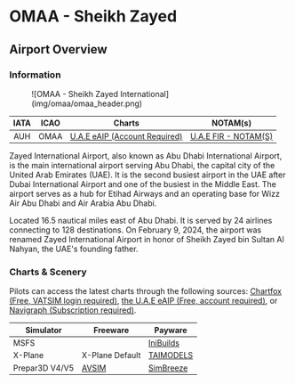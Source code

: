 # OMAA - Sheikh Zayed
## Airport Overview
### Information

<figure markdown>
![OMAA - Sheikh Zayed International](img/omaa/omaa_header.png)
</figure>

| IATA | ICAO | Charts | NOTAM(s) |
|:----:|:----:|:------:|:----------:|
| AUH  | OMAA | [U.A.E eAIP (Account Required)](https://www.gcaa.gov.ae/en/ais/Pages/default.aspx)    | [U.A.E FIR - NOTAM(S) ](https://www.gcaa.gov.ae/en/ais/notice-to-airmen-notam)      |

Zayed International Airport, also known as Abu Dhabi International Airport, is the main international airport serving Abu Dhabi, the capital city of the United Arab Emirates (UAE). It is the second busiest airport in the UAE after Dubai International Airport and one of the busiest in the Middle East. The airport serves as a hub for Etihad Airways and an operating base for Wizz Air Abu Dhabi and Air Arabia Abu Dhabi.

Located 16.5 nautical miles east of Abu Dhabi. It is served by 24 airlines connecting to 128 destinations. On February 9, 2024, the airport was renamed Zayed International Airport in honor of Sheikh Zayed bin Sultan Al Nahyan, the UAE's founding father.

### Charts & Scenery
Pilots can access the latest charts through the following sources: [Chartfox (Free, VATSIM login required)](https://chartfox.org/), [the U.A.E eAIP (Free, account required)](https://www.gcaa.gov.ae/en/ais/Pages/default.aspx), or [Navigraph (Subscription required)](https://navigraph.com/).

| Simulator      | Freeware        | Payware                            |
|----------------|-----------------|------------------------------------|
| MSFS           |                 | [IniBuilds](https://inibuilds.com/products/inibuilds-zayed-omaa-msfs) |
| X-Plane        | X-Plane Default | [TAIMODELS](https://store.x-plane.org/OMAA--Abu-Dhabi-International-Airport_p_1471.html) |
| Prepar3D V4/V5 | [AVSIM](https://library.avsim.net/search.php?SearchTerm=OMAA&CatID=fsxscen&Go=Search) | [SimBreeze](https://secure.simmarket.com/simbreeze-abu-dhabi-omaa-p3d5.phtml) |

